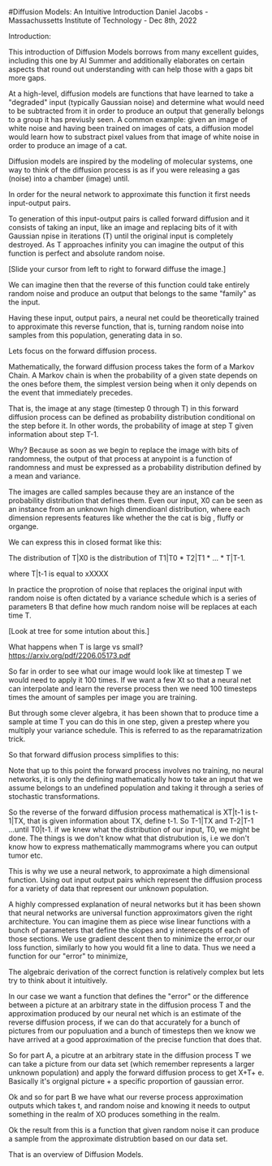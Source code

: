 #Diffusion Models: An Intuitive Introduction
Daniel Jacobs - Massachussetts Institute of Technology - Dec 8th, 2022

Introduction:

This introduction of Diffusion Models borrows from many excellent guides, including this one by AI Summer and additionally elaborates on certain aspects that round out understanding with can help those with a gaps bit more gaps.

At a high-level, diffusion models are functions that have learned to take a "degraded" input (typically Gaussian noise) and determine what would need to be subtracted from it in order to produce an output that generally belongs to a group it has previusly seen. A common example: given an image of white noise and having been trained on images of cats, a diffusion model would learn how to substract pixel values from that image of white noise in order to produce an image of a cat.

Diffusion models are inspired by the modeling of molecular systems, one way to think of the diffusion process is as if you were releasing a gas (noise) into a chamber (image) until.

In order for the neural network to approximate this function it first needs input-output pairs.

To generation of this input-output pairs is called forward diffusion and it consists of taking an input, like an image and replacing bits of it with Gaussian npise in iterations (T) until the original input is completely destroyed. As T approaches infinity you can imagine the output of this function is perfect and absolute random noise.

[Slide your cursor from left to right to forward diffuse the image.]

We can imagine then that the reverse of this function could take entirely random noise and produce an output that belongs to the same "family" as the input.

Having these input, output pairs, a neural net could be theoretically trained to approximate this reverse function, that is, turning random noise into samples from this population, generating data in so.


Lets focus on the forward diffusion process.

Mathematically, the forward diffusion process takes the form of a Markov Chain. A Markov chain is when the probability of a given state depends on the ones before them, the simplest version being when it only depends on the event that immediately precedes.

That is, the image at any stage (timestep 0 through T) in this forward diffusion process can be defined as probability distribution conditional on the step before it. In other words, the probability of image at step T given information about step T-1.

Why? Because as soon as we begin to replace the image with bits of randomness, the output of that process at anypoint is a function of randomness and must be expressed as a probability distribution defined by a mean and variance.

The images are called samples because they are an instance of the probability distribution that defines them. Even our input, X0 can be seen as an instance from an unknown high dimendioanl distribution,  where each dimension represents features like whether the the cat is big , fluffy or organge.

We can express this in closed format like this:

The distribution of T|X0 is the distribution of T1|T0 * T2|T1 * ... * T|T-1.

where T|t-1 is equal to xXXXX

In practice the proprotion of noise that replaces the original input with random noise is often dictated by a variance schedule which is a series of parameters B that define how much random noise will be replaces at each time T.

[Look at tree for some intution about this.]

What happens when T is large vs small? https://arxiv.org/pdf/2206.05173.pdf

So far in order to see what our image would look like at timestep T we would need to apply it 100 times. If we want a few Xt so that a neural net can interpolate and learn the reverse process then we need 100 timesteps times the amount of samples per image you are training.

But through some clever algebra, it has been shown that to produce time a sample at time T you can do this in one step, given a prestep where you multiply your variance schedule. This is referred to as the reparamatrization trick.

So that forward diffusion process simplifies to this:




Note that up to this point the forward process involves no training, no neural networks, it is only the defining mathematically how to take an input that we assume belongs to an undefined population and taking it through a series of stochastic transformations.

So the reverse of the forward diffusion process mathematical is XT|t-1 is t-1|TX, that is given information about TX, define t-1. So T-1|TX and T-2|T-1 ...until T0|t-1. if we knew what the distribution of our input, T0, we might be done. The things is we don't know what that distrubution is, i.e we don't know how to express mathematically mammograms where you can output tumor etc.

This is why we use a neural network, to approximate a high dimensional function. Using out input output pairs which represent the diffusion process for a variety of data that represent our unknown population.

A highly compressed explanation of neural networks but it has been shown that neural networks are universal function approximators given the right architecture. You can imagine them as piece wise linear functions with a bunch of parameters that define the slopes and y interecepts of each of those sections. We use gradient descent then to minimize the error,or our loss function, similarly to how you would fit a line to data. Thus we need a function for our "error" to minimize,

The algebraic derivation of the correct function is relatively complex but lets try to think about it intuitively.

In our case we want a function that defines the "error" or the difference between a picture at an arbitrary state in the diffusion process T and the approximation produced by our neural net which is an estimate of the reverse diffusion process, if we can do that accurately for a bunch of pictures from our populuation and a bunch of timesteps then we know we have arrived at a good approximation of the precise function that does that.

So for part A, a picutre at an arbitrary state in the diffusion process T we can take a picture from our data set (which remember represents a larger unknown population) and apply the forward diffusion process to get X+T+ e. Basically it's orgignal picture + a specific proportion of gaussian error.

Ok and so for part B we have what our reverse process approximation outputs which takes t, and random noise and knowing it needs to output something in the realm of XO produces something in the realm.

Ok the result from this is a function that given random noise it can produce a sample from the approximate distrubtion based on our data set.

That is an overview of Diffusion Models.












